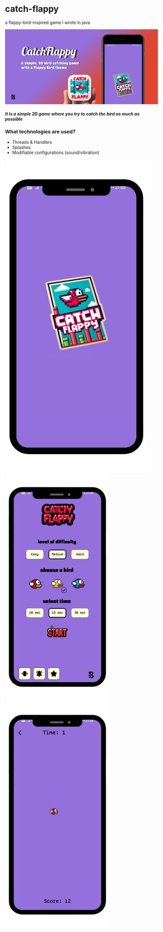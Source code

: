 # catch-flappy

a flappy-bird-inspired game I wrote in java

![asd](https://github.com/bugrahankaramollaoglu/catch-flappy/blob/main/graphics/catch_flappy_header.png)

##### It is a simple 2D game where you try to catch the bird as much as possible

### What technologies are used?
* Threads & Handlers
* Splashes
* Modifiable configurations (sound/vibration)

<div style="display: flex;">
  <div style="flex: 150%; padding: 5px;">
    <img src="https://github.com/bugrahankaramollaoglu/catch-flappy/blob/main/graphics/1.png" />
    <img src="https://github.com/bugrahankaramollaoglu/catch-flappy/blob/main/graphics/2.png" />
    <img src="https://github.com/bugrahankaramollaoglu/catch-flappy/blob/main/graphics/3.png" />
</div>
